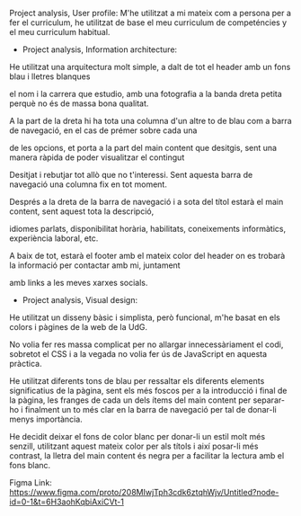 Project analysis, User profile: M'he utilitzat a mi mateix com a persona per a fer el curriculum, he utilitzat de base
el meu curriculum de competéncies y el meu curriculum habitual.



 - Project analysis,  Information architecture:

 He utilitzat una arquitectura molt simple, a dalt de tot el header amb un fons blau i lletres blanques

el nom i la carrera que estudio, amb una fotografia a la banda dreta petita perquè no és de massa bona qualitat.

A la part de la dreta hi ha tota una columna d'un altre to de blau com a barra de navegació, en el cas de prémer sobre cada una

de les opcions, et porta a la part del main content que desitgis, sent una manera ràpida de poder visualitzar el contingut

Desitjat i rebutjar tot allò que no t'interessi. Sent aquesta barra de navegació una columna fix en tot moment.

Després a la dreta de la barra de navegació i a sota del títol estarà el main content, sent aquest tota la descripció,

idiomes parlats, disponibilitat horària, habilitats, coneixements informàtics, experiència laboral, etc.

A baix de tot, estarà el footer amb el mateix color del header on es trobarà la informació per contactar amb mi, juntament

amb links a les meves xarxes socials.




- Project analysis, Visual design:

He utilitzat un disseny bàsic i simplista, però funcional, m'he basat en els colors i pàgines de la web de la UdG.

No volia fer res massa complicat per no allargar innecessàriament el codi, sobretot el CSS i a la vegada no volia fer ús de JavaScript en aquesta pràctica.

He utilitzat diferents tons de blau per ressaltar els diferents elements significatius de la pàgina, sent els més foscos per a la introducció i final de la pàgina, les franges de cada un dels ítems del main content per separar-ho i finalment un to més clar en la barra de navegació per tal de donar-li menys importància. 

He decidit deixar el fons de color blanc per donar-li un estil molt més senzill, utilitzant aquest mateix color per als  títols i així posar-li més contrast, la lletra del main content és negra per a facilitar la lectura amb el fons blanc.





Figma Link:
https://www.figma.com/proto/208MIwjTph3cdk6ztqhWjv/Untitled?node-id=0-1&t=6H3aohKqbiAxiCVt-1 
